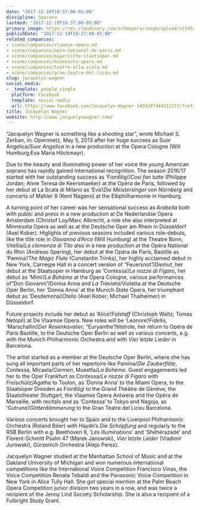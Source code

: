```yaml
---
date: "2017-12-19T18:37:00-05:00"
discipline: Soprano
lastmod: "2017-12-19T18:37:00-05:00"
primary_image: https://res.cloudinary.com/schmopera/image/upload/v1545409169/media/webhook-uploads/1513726590160/Jacquelyn%2BWagner%2BPhoto%2B1%2BLarge.jpg.jpg
publishDate: "2017-12-19T18:37:00-05:00"
related_companies:
- scene/companies/vlaamse-opera.md
- scene/companies/opra-national-de-paris.md
- scene/companies/bayerische-staatsoper.md
- scene/companies/minnesota-opera.md
- scene/companies/teatro-alla-scala.md
- scene/companies/gran-teatre-del-liceu.md
slug: jacquelyn-wagner
social_media:
- _template: people_single
  platform: Facebook
  template: social-media
  url: https://www.facebook.com/Jacquelyn-Wagner-1493387444311157/?ref=hl
title: Jacquelyn Wagner
website: http://www.jacquelynwagner.com/
---
```


“Jacquelyn Wagner is something like a shooting star”, wrote Michael S. Zerban, in: Opernnetz, May 5, 2013 after her huge success as Suor Angelica/*Suor Angelica* in a new production at the Opera Cologne (Will Humburg;Eva Maria Höckmayr). 

Due to the beauty and illuminating power of her voice the young American soprano has rapidly gained international recognition. The season 2016/17 started with her outstanding success as ‘Fiordiligi’/*Cosi fan tutte* (Philippe Jordan; Anne Teresa de Keersmaeker) at the Opéra de Paris, followed by her debut at La Scala di Milano as ‘Eva’/*Die Meistersinger von Nürnberg* and concerts of Mahler 8 (Kent Nagano) at the Elbphilharmonie in Hamburg. 

A turning point of her career was her sensational success as *Arabella* both with public and press in a new production at De Nederlandse Opera Amsterdam (Christof Loy/Marc Albrecht, a role she also interpreted at Minnesota Opera as well as at the Deutsche Oper am Rhein in Düsseldorf (Axel Kober). Higlights of previous seasons included various role-debuts, like the title role in *Giovanna d’Arco* (Will Humburg) at the Theatre Bonn, Vitellia/*La clemenza di Tito* also in a new production at the Opéra National du Rhin (Andreas Spering), her debut at the Opéra de Paris, Bastille as ‘Pamina’/*The Magic Flute* (Constantin Trinks), her highly acclaimed debut in New York, Carnegie Hall in a concert version of “Feuersnot”/*Diemut*, her debut at the Staatsoper in Hamburg as ‘Contessa’/*Le nozze di Figaro*, her debut as ‘Mimi’/*La Bohème* at the Opera Cologne, various performances of“Don Giovanni”/Donna Anna and *La Traviata*/Violetta at the Deutsche Oper Berlin, her ‘Donna Anna’ at the Munich State Opera, her triumphant debut as ‘Desdemona’/*Otello* (Axel Kober; Michael Thalheimer) in Düsseldorf.

Future projects include her debut as ‘Alice’/*Falstaff* (Christoph Waltz; Tomas Netopil) at De Vlaamse Opera. New roles will be ‘Leonore’/*Fidelio*, ‘Marschallin’/*Der Rosenkavalier*, “Euryanthe”/titelrole, her return to Opéra de Paris Bastille, to the Deutsche Oper Berlin as well as various concerts, e.g. with the Munich Philharmonic Orchestra and with *Vier letzte Lieder* in Barcelona.

The artist started as a member at the Deutsche Oper Berlin, where she has sung all important parts of her repertoire like Pamina/*Die Zauberflöte*, Contessa, Micaela/*Carmen*‚ Musetta/*La Bohème*. Guest engagements led her to the Oper Frankfurt as Contessa/*Le nozze di Figaro* with *Freischütz*/Agathe to Toulon, as ‘Donna Anna’  to the Miami Opera, to the Staatsoper Dresden as Fiordiligi to the Grand Théâtre de Génève, the Staatstheater Stuttgart, the Vlaamse Opera Antwerp and the Opéra de Marseille, with recitals and as ‘Contessa’ to Tokyo and Nagoja, as ‘Gutrune’/*Götterdämmerung* to the Gran Teatre del Liceu Barcelona. 

Various concerts brought her to Spain and to the Liverpool Philharmonic Orchestra (Roland Böer) with Haydn’s *Die Schöpfung* and regularly to the RSB Berlin with e.g. Beethoven 9, ‘Les illuminations’ and ‘Shéhérazade’ and Florent-Schmitt Psalm 47 (Marek Janowski), *Vier letzte Lieder* (Vladimir Jurowski), Gürzenich Orchestra (Alejo Perez).

Jacquelyn Wagner studied at the Manhattan School of Music and at the Oakland University of Michigan and won numerous international competitions like the International Voice Competition Francisco Vinas, the Voice Competition Renata Tebaldi and the Panasonic Voice Competition in New York in Alice Tully Hall. She got special mention at the Palm Beach Opera Competition junior division two years in a row, and was twice a recipient of the Jenny Lind Society Scholarship. She is also a recipient of a Fulbright Study Grant. 
